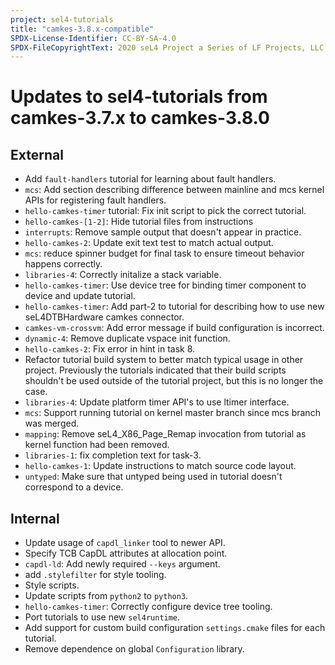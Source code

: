 ```yaml
---
project: sel4-tutorials
title: "camkes-3.8.x-compatible"
SPDX-License-Identifier: CC-BY-SA-4.0
SPDX-FileCopyrightText: 2020 seL4 Project a Series of LF Projects, LLC.
---
```

# Updates to sel4-tutorials from camkes-3.7.x to camkes-3.8.0

## External

- Add `fault-handlers` tutorial for learning about fault handlers.
- `mcs`: Add section describing difference between mainline and mcs kernel APIs
  for registering fault handlers.
- `hello-camkes-timer` tutorial: Fix init script to pick the correct tutorial.
- `hello-camkes-[1-2]`: Hide tutorial files from instructions
- `interrupts`: Remove sample output that doesn't appear in practice.
- `hello-camkes-2`: Update exit text test to match actual output.
- `mcs`: reduce spinner budget for final task to ensure timeout behavior happens correctly.
- `libraries-4`: Correctly initalize a stack variable.
- `hello-camkes-timer`: Use device tree for binding timer component to device and update tutorial.
- `hello-camkes-timer`: Add part-2 to tutorial for describing how to use new seL4DTBHardware camkes connector.
- `camkes-vm-crossvm`: Add error message if build configuration is incorrect.
- `dynamic-4`: Remove duplicate vspace init function.
- `hello-camkes-2`: Fix error in hint in task 8.
- Refactor tutorial build system to better match typical usage in other project. Previously the tutorials indicated
  that their build scripts shouldn't be used outside of the tutorial project, but this is no longer the case.
- `libraries-4`: Update platform timer API's to use ltimer interface.
- `mcs`: Support running tutorial on kernel master branch since mcs branch was merged.
- `mapping`: Remove seL4_X86_Page_Remap invocation from tutorial as kernel function had been removed.
- `libraries-1`: fix completion text for task-3.
- `hello-camkes-1`: Update instructions to match source code layout.
- `untyped`: Make sure that untyped being used in tutorial doesn't correspond to a device.

## Internal
- Update usage of `capdl_linker` tool to newer API.
- Specify TCB CapDL attributes at allocation point.
- `capdl-ld`: Add newly required `--keys` argument.
- add `.stylefilter` for style tooling.
- Style scripts.
- Update scripts from `python2` to `python3`.
- `hello-camkes-timer`: Correctly configure device tree tooling.
- Port tutorials to use new `sel4runtime`.
- Add support for custom build configuration `settings.cmake` files for each tutorial.
- Remove dependence on global `Configuration` library.
